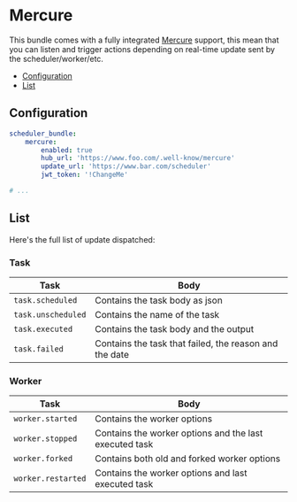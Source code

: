 # Mercure

This bundle comes with a fully integrated [Mercure](https://www.mercure.rocks) support, 
this mean that you can listen and trigger actions depending on real-time update 
sent by the scheduler/worker/etc.

- [Configuration](#configuration)
- [List](#list)

## Configuration

```yaml
scheduler_bundle:
    mercure:
        enabled: true
        hub_url: 'https://www.foo.com/.well-know/mercure'
        update_url: 'https://www.bar.com/scheduler'
        jwt_token: '!ChangeMe'

# ...
```

## List

Here's the full list of update dispatched:

### Task

| Task                       | Body                                                   |
| ---------------------------| -------------------------------------------------------|
| `task.scheduled`           | Contains the task body as json                         |
| `task.unscheduled`         | Contains the name of the task                          |
| `task.executed`            | Contains the task body and the output                  |
| `task.failed`              | Contains the task that failed, the reason and the date |

### Worker

| Task                       | Body                                                   |
| ---------------------------| -------------------------------------------------------|
| `worker.started`           | Contains the worker options                            |
| `worker.stopped`           | Contains the worker options and the last executed task |
| `worker.forked`            | Contains both old and forked worker options            |
| `worker.restarted`         | Contains the worker options and last executed task     |
